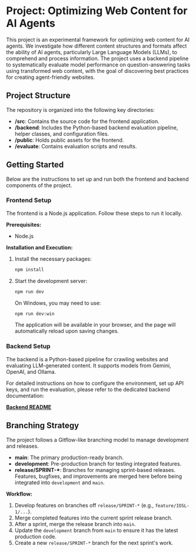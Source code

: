 # Project: Optimizing Web Content for AI Agents

This project is an experimental framework for optimizing web content for AI agents. We investigate how different content structures and formats affect the ability of AI agents, particularly Large Language Models (LLMs), to comprehend and process information. The project uses a backend pipeline to systematically evaluate model performance on question-answering tasks using transformed web content, with the goal of discovering best practices for creating agent-friendly websites.

## Project Structure

The repository is organized into the following key directories:

- **/src**: Contains the source code for the frontend application.
- **/backend**: Includes the Python-based backend evaluation pipeline, helper classes, and configuration files.
- **/public**: Holds public assets for the frontend.
- **/evaluate**: Contains evaluation scripts and results.

## Getting Started

Below are the instructions to set up and run both the frontend and backend components of the project.

### Frontend Setup

The frontend is a Node.js application. Follow these steps to run it locally.

**Prerequisites:**

- Node.js

**Installation and Execution:**

1.  Install the necessary packages:

    ```bash
    npm install
    ```

2.  Start the development server:
    ```bash
    npm run dev
    ```
    On Windows, you may need to use:
    ```bash
    npm run dev:win
    ```
    The application will be available in your browser, and the page will automatically reload upon saving changes.

### Backend Setup

The backend is a Python-based pipeline for crawling websites and evaluating LLM-generated content. It supports models from Gemini, OpenAI, and Ollama.

For detailed instructions on how to configure the environment, set up API keys, and run the evaluation, please refer to the dedicated backend documentation:

**[Backend README](./backend/README.md)**

## Branching Strategy

The project follows a Gitflow-like branching model to manage development and releases.

- **main**: The primary production-ready branch.
- **development**: Pre-production branch for testing integrated features.
- **release/SPRINT-\***: Branches for managing sprint-based releases. Features, bugfixes, and improvements are merged here before being integrated into `development` and `main`.

**Workflow:**

1.  Develop features on branches off `release/SPRINT-*` (e.g., `feature/IOSL-1/...`).
2.  Merge completed features into the current sprint release branch.
3.  After a sprint, merge the release branch into `main`.
4.  Update the `development` branch from `main` to ensure it has the latest production code.
5.  Create a new `release/SPRINT-*` branch for the next sprint's work.
